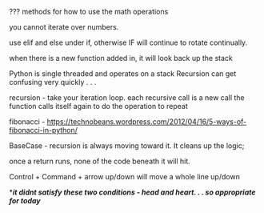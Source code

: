 ??? methods for how to use the math operations

you cannot iterate over numbers. 

use elif and else under if, otherwise IF will continue to rotate continually.

when there is a new function added in, it will look back up the stack

Python is single threaded and operates on a stack
Recursion can get confusing very quickly . . .

recursion - take your iteration loop. each recursive call is a new call
  the function calls itself again to do the operation to repeat
  
fibonacci - https://technobeans.wordpress.com/2012/04/16/5-ways-of-fibonacci-in-python/

BaseCase - recursion is always moving toward it. It cleans up the logic; 

once a return runs, none of the code beneath it will hit.

Control + Command + arrow up/down will move a whole line up/down

****it didnt satisfy these two conditions - head and heart. . . so appropriate for today***
